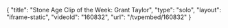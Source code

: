 {
    "title": "Stone Age Clip of the Week: Grant Taylor",
    "type": "solo",
    "layout": "iframe-static",
    "videoId": "160832",
    "url": "\/tvpembed\/160832"
}